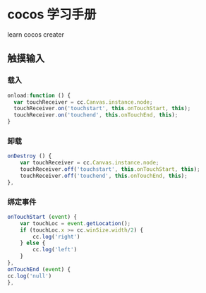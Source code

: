# cocos 学习手册
learn cocos creater

## 触摸输入
### 载入
```JavaScript
onload:function () {
  var touchReceiver = cc.Canvas.instance.node;
  touchReceiver.on('touchstart', this.onTouchStart, this);
  touchReceiver.on('touchend', this.onTouchEnd, this);
}
```
### 卸载
```JavaScript
onDestroy () {
    var touchReceiver = cc.Canvas.instance.node;
    touchReceiver.off('touchstart', this.onTouchStart, this);
    touchReceiver.off('touchend', this.onTouchEnd, this);
},
```
### 绑定事件
```JavaScript
onTouchStart (event) {
    var touchLoc = event.getLocation();
    if (touchLoc.x >= cc.winSize.width/2) {
        cc.log('right')
    } else {
        cc.log('left')
    }
},
onTouchEnd (event) {
cc.log('null')
},
```